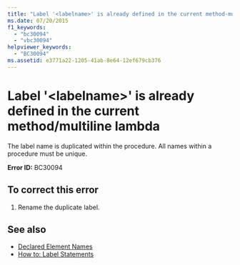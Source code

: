 ```yaml
---
title: "Label '<labelname>' is already defined in the current method-multiline lambda"
ms.date: 07/20/2015
f1_keywords: 
  - "bc30094"
  - "vbc30094"
helpviewer_keywords: 
  - "BC30094"
ms.assetid: e3771a22-1205-41ab-8e64-12ef679cb376
---
```

# Label '\<labelname>' is already defined in the current method/multiline lambda
The label name is duplicated within the procedure. All names within a procedure must be unique.  
  
 **Error ID:** BC30094  
  
## To correct this error  
  
1. Rename the duplicate label.  
  
## See also

- [Declared Element Names](../programming-guide/language-features/declared-elements/declared-element-names.md)
- [How to: Label Statements](../programming-guide/program-structure/how-to-label-statements.md)
